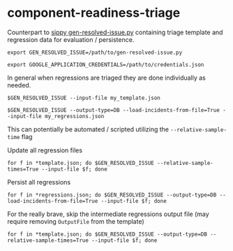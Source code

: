 # component-readiness-triage

Counterpart to [sippy gen-resolved-issue.py](https://github.com/openshift/sippy/tree/master/hack) containing triage template and regression data for evaluation / persistence.

`export GEN_RESOLVED_ISSUE=/path/to/gen-resolved-issue.py`

`export GOOGLE_APPLICATION_CREDENTIALS=/path/to/credentials.json`

In general when regressions are triaged they are done individually as needed.

`$GEN_RESOLVED_ISSUE --input-file my_template.json`

`$GEN_RESOLVED_ISSUE --output-type=DB --load-incidents-from-file=True --input-file my_regressions.json`

This can potentially be automated / scripted utilizing the `--relative-sample-time` flag

Update all regression files
```
for f in *template.json; do $GEN_RESOLVED_ISSUE --relative-sample-times=True --input-file $f; done
```

Persist all regressions

```
for f in *regressions.json; do $GEN_RESOLVED_ISSUE --output-type=DB --load-incidents-from-file=True --input-file $f; done
```

For the really brave, skip the intermediate regressions output file (may require removing `OutputFile` from the template)

```
for f in *template.json; do $GEN_RESOLVED_ISSUE --output-type=DB --relative-sample-times=True --input-file $f; done
```
